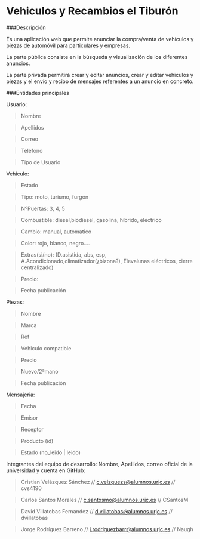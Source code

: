 

Vehiculos y Recambios el Tiburón 
================================

###Descripción

Es una aplicación web que permite anunciar la compra/venta de vehículos y piezas de automóvil para 
particulares y empresas.

La parte pública consiste en la búsqueda y visualización de los diferentes anuncios.

La parte privada permitirá crear y editar anuncios, crear y editar vehiculos y piezas y el envío y 
recibo de mensajes referentes a un anuncio en concreto.



###Entidades principales

Usuario:

>Nombre

>Apellidos 

>Correo

>Telefono

>Tipo de Usuario


Vehiculo:

>Estado
	
>Tipo: moto, turismo, furgón
	
>NºPuertas: 3, 4, 5
	
>Combustible: diésel,biodiesel, gasolina, hibrido, eléctrico
	
>Cambio: manual, automatico
	
>Color: rojo, blanco, negro….
	
>Extras(si/no): (D.asistida, abs, esp, A.Acondicionado,climatizador(¿bizona?), 
Elevalunas eléctricos, cierre centralizado)
	
>Precio:

>Fecha publicación
	
Piezas:
	
>Nombre
	
>Marca
	
>Ref
	
>Vehiculo compatible
	
>Precio

>Nuevo/2ªmano

>Fecha publicación

Mensajeria:

>Fecha

>Emisor
    
>Receptor
    
>Producto (id)
    
>Estado (no_leido | leido)

    
	

Integrantes del equipo de desarrollo: Nombre, Apellidos, correo oficial de la universidad y
cuenta en GitHub:

>Cristian Velázquez Sánchez // c.velzquezs@alumnos.urjc.es // cvs4190

>Carlos Santos Morales // c.santosmo@alumnos.urjc.es // CSantosM

>David Villatobas Fernandez // d.villatobas@alumnos.urjc.es // dvillatobas

>Jorge Rodríguez Barreno // j.rodriguezbarr@alumnos.urjc.es // Naugh


